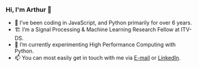 ### Hi, I'm Arthur 👋

- 🔭 I’ve been coding in JavaScript, and Python primarily for over 6 years.
- 🏗️ I’m a Signal Processing & Machine Learning Research Fellow at ITV-DS.
- 🌱 I’m currently experimenting High Performance Computing with Python.
- 📫 You can most easily get in touch with me via [E-mail](mailto:arthurgs2007@gmail.com) or [LinkedIn](https://www.linkedin.com/in/gonsalesarthur/).
